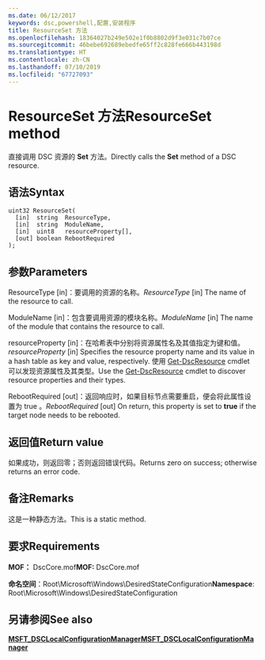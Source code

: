 ```yaml
---
ms.date: 06/12/2017
keywords: dsc,powershell,配置,安装程序
title: ResourceSet 方法
ms.openlocfilehash: 18364027b249e502e1f0b8802d9f3e031c7b07ce
ms.sourcegitcommit: 46bebe692689ebedfe65ff2c828fe666b443198d
ms.translationtype: HT
ms.contentlocale: zh-CN
ms.lasthandoff: 07/10/2019
ms.locfileid: "67727093"
---
```

# <a name="resourceset-method"></a><span data-ttu-id="8f6e1-103">ResourceSet 方法</span><span class="sxs-lookup"><span data-stu-id="8f6e1-103">ResourceSet method</span></span>

<span data-ttu-id="8f6e1-104">直接调用 DSC 资源的 **Set** 方法。</span><span class="sxs-lookup"><span data-stu-id="8f6e1-104">Directly calls the **Set** method of a DSC resource.</span></span>

## <a name="syntax"></a><span data-ttu-id="8f6e1-105">语法</span><span class="sxs-lookup"><span data-stu-id="8f6e1-105">Syntax</span></span>

```mof
uint32 ResourceSet(
  [in]  string  ResourceType,
  [in]  string  ModuleName,
  [in]  uint8   resourceProperty[],
  [out] boolean RebootRequired
);
```

## <a name="parameters"></a><span data-ttu-id="8f6e1-106">参数</span><span class="sxs-lookup"><span data-stu-id="8f6e1-106">Parameters</span></span>

<span data-ttu-id="8f6e1-107">ResourceType  \[in\]：要调用的资源的名称。</span><span class="sxs-lookup"><span data-stu-id="8f6e1-107">*ResourceType* \[in\] The name of the resource to call.</span></span>

<span data-ttu-id="8f6e1-108">ModuleName  \[in\]：包含要调用资源的模块名称。</span><span class="sxs-lookup"><span data-stu-id="8f6e1-108">*ModuleName* \[in\] The name of the module that contains the resource to call.</span></span>

<span data-ttu-id="8f6e1-109">resourceProperty  \[in\]：在哈希表中分别将资源属性名及其值指定为键和值。</span><span class="sxs-lookup"><span data-stu-id="8f6e1-109">*resourceProperty* \[in\] Specifies the resource property name and its value in a hash table as key and value, respectively.</span></span> <span data-ttu-id="8f6e1-110">使用 [Get-DscResource](/powershell/module/PSDesiredStateConfiguration/Get-DscResource) cmdlet 可以发现资源属性及其类型。</span><span class="sxs-lookup"><span data-stu-id="8f6e1-110">Use the [Get-DscResource](/powershell/module/PSDesiredStateConfiguration/Get-DscResource) cmdlet to discover resource properties and their types.</span></span>

<span data-ttu-id="8f6e1-111">RebootRequired  \[out\]：返回响应时，如果目标节点需要重启，便会将此属性设置为 true  。</span><span class="sxs-lookup"><span data-stu-id="8f6e1-111">*RebootRequired* \[out\] On return, this property is set to **true** if the target node needs to be rebooted.</span></span>

## <a name="return-value"></a><span data-ttu-id="8f6e1-112">返回值</span><span class="sxs-lookup"><span data-stu-id="8f6e1-112">Return value</span></span>

<span data-ttu-id="8f6e1-113">如果成功，则返回零；否则返回错误代码。</span><span class="sxs-lookup"><span data-stu-id="8f6e1-113">Returns zero on success; otherwise returns an error code.</span></span>

## <a name="remarks"></a><span data-ttu-id="8f6e1-114">备注</span><span class="sxs-lookup"><span data-stu-id="8f6e1-114">Remarks</span></span>

<span data-ttu-id="8f6e1-115">这是一种静态方法。</span><span class="sxs-lookup"><span data-stu-id="8f6e1-115">This is a static method.</span></span>

## <a name="requirements"></a><span data-ttu-id="8f6e1-116">要求</span><span class="sxs-lookup"><span data-stu-id="8f6e1-116">Requirements</span></span>

<span data-ttu-id="8f6e1-117">**MOF：** DscCore.mof</span><span class="sxs-lookup"><span data-stu-id="8f6e1-117">**MOF:** DscCore.mof</span></span>

<span data-ttu-id="8f6e1-118">**命名空间**：Root\Microsoft\Windows\DesiredStateConfiguration</span><span class="sxs-lookup"><span data-stu-id="8f6e1-118">**Namespace**: Root\Microsoft\Windows\DesiredStateConfiguration</span></span>

## <a name="see-also"></a><span data-ttu-id="8f6e1-119">另请参阅</span><span class="sxs-lookup"><span data-stu-id="8f6e1-119">See also</span></span>

[<span data-ttu-id="8f6e1-120">**MSFT_DSCLocalConfigurationManager**</span><span class="sxs-lookup"><span data-stu-id="8f6e1-120">**MSFT_DSCLocalConfigurationManager**</span></span>](msft-dsclocalconfigurationmanager.md)
